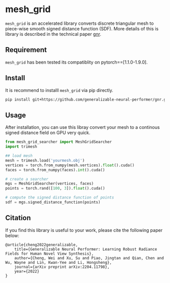 # mesh_grid

`mesh_grid` is an accelerated library converts discrete triangular mesh to piece-wise smooth signed distance function (SDF). More details of this is library is described in the technical paper [gnr](http://arxiv.org/abs/2204.11798).

## Requirement
`mesh_grid` has been tested its compatiblity on pytorch==[1.1.0-1.9.0].

## Install
It is recommend to installl `mesh_grid` via pip directly.
```bash
pip install git+https://github.com/generalizable-neural-performer/gnr.git@mesh_grid
```

## Usage
After installation, you can use this libray convert your mesh to a continous signed distance field on GPU very quick.
```python
from mesh_grid_searcher import MeshGridSearcher
import trimesh

## load mesh
mesh = trimesh.load('yourmesh.obj')
vertices = torch.from_numpy(mesh.vertices).float().cuda()
faces = torch.from_numpy(faces).int().cuda()

# create a searcher
mgs = MeshGridSearcher(vertices, faces)
points = torch.rand([100, 3]).float().cuda()

# compute the signed distance function of points
sdf = mgs.signed_distance_function(points)
```

## Citation
If you find this library is useful to your work, please cite the following paper below:

```
@article{cheng2022generalizable,
    title={Generalizable Neural Performer: Learning Robust Radiance Fields for Human Novel View Synthesis},
    author={Cheng, Wei and Xu, Su and Piao, Jingtan and Qian, Chen and Wu, Wayne and Lin, Kwan-Yee and Li, Hongsheng},
    journal={arXiv preprint arXiv:2204.11798},
    year={2022}
}
```

